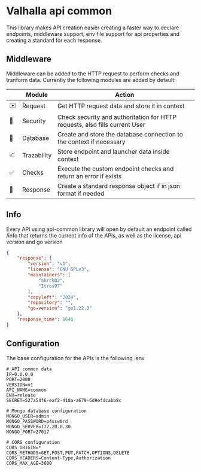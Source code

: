 # Valhalla api common

This library makes API creation easier creating a faster way to declare endpoints,
middleware support, env file support for api properties and creating a standard 
for each response.  

## Middleware 

Middleware can be added to the HTTP request to perform checks and tranform data.
Currently the following modules are added by default:


|| Module | Action |
|---|---|---|
| ✉️ | Request | Get HTTP request data and store it in context |
| 🔐 | Security | Check security and authoritation for HTTP requests, also fills current User |
| 💾 | Database | Create and store the database connection to the context if necessary |
| 📈 | Trazability | Store endpoint and launcher data inside context |
| ✅ | Checks | Execute the custom endpoint checks and return an error if exists |
| 📨 | Response | Create a standard response object if in json format if needed |


## Info
Every API using api-common library will open by default an endpoint called /info
that returns the current info of the APIs, as well as the license, api version and go version

```json
{
    "response": {
        "version": "v1",
        "license": "GNU GPLv3",
        "maintainers": [
            "akrck02",
            "Itros97"
        ],
        "copyleft": "2024",
        "repository": "",
        "go-version": "go1.22.3"
    },
    "response_time": 8646
}
```

## Configuration

The base configuration for the APIs is the following .env

```shell
# API common data
IP=0.0.0.0
PORT=2000
VERSION=v1
API_NAME=common
ENV=release
SECRET=527a54f6-eaf2-418a-a679-6d9efdcabb8c

# Mongo database configuration
MONGO_USER=admin
MONGO_PASSWORD=p4ssw0rd
MONGO_SERVER=172.20.0.30
MONGO_PORT=27017

# CORS configuration
CORS_ORIGIN=*
CORS_METHODS=GET,POST,PUT,PATCH,OPTIONS,DELETE
CORS_HEADERS=Content-Type,Authorization
CORS_MAX_AGE=3600
```